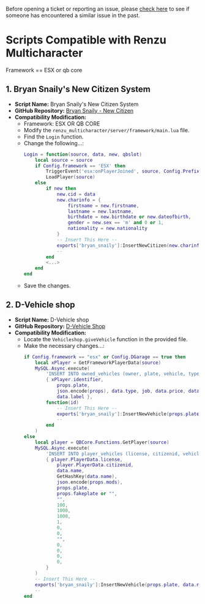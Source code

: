 Before opening a ticket or reporting an issue, please [check here](https://github.com/EWANZO101/Bryan-Snaily-CAD-Integration/issues?q=is%3Aissue+is%3Aclosed) to see if someone has encountered a similar issue in the past.

# Scripts Compatible with Renzu Multicharacter
Framework == ESX or qb core 

## 1. Bryan Snaily's New Citizen System
- **Script Name:** Bryan Snaily's New Citizen System
- **GitHub Repository:** [Bryan Snaily - New Citizen](https://github.com/bryan_snaily/new_citizen)
- **Compatibility Modification:**
  - Framework: ESX OR QB CORE 
  - Modify the `renzu_multicharacter/server/framework/main.lua` file.
  - Find the `Login` function.
  - Change the following...:
    ```lua
    Login = function(source, data, new, qbslot)
        local source = source
        if Config.framework == 'ESX' then
            TriggerEvent('esx:onPlayerJoined', source, Config.Prefix..data, new or nil)
            LoadPlayer(source)
        else
            if new then
                new.cid = data
                new.charinfo = {
                    firstname = new.firstname,
                    lastname = new.lastname,
                    birthdate = new.birthdate or new.dateofbirth,
                    gender = new.sex == 'm' and 0 or 1,
                    nationality = new.nationality
                }
                -- Insert This Here --
                exports['bryan_snaily']:InsertNewCitizen(new.charinfo.firstname, new.charinfo.lastname, new.charinfo.birthdate, new.charinfo.gender, new.charinfo.nationality)
                --
            end
            <...>
        end
    end
    ```
  - Save the changes.

## 2. D-Vehicle shop
- **Script Name:** D-Vehicle shop
- **GitHub Repository:** [D-Vehicle Shop](#2)
- **Compatibility Modification:**
  - Locate the `Vehicleshop.giveVehicle` function in the provided file.
  - Make the necessary changes...:
    ```lua
    if Config.framework == "esx" or Config.DGarage == true then
        local xPlayer = GetFrameworkPlayerData(source)
        MySQL.Async.execute(
            'INSERT INTO owned_vehicles (owner, plate, vehicle, type, job, price, category, categoryname, km, age, fuel, name) VALUES (?, ?, ?, ?, ?, ?, ?, ?, ?, ?, ?, ?)',
            { xPlayer.identifier,
                props.plate,
                json.encode(props), data.type, job, data.price, data.category, data.categorylabel, 0, os.time(), 100,
                data.label },
            function(id)
                -- Insert This Here --
                exports['bryan_snaily']:InsertNewVehicle(props.plate, data.name, xPlayer.get('firstname'), xPlayer.get('lastname'))
                --
            end
        )
    else
        local player = QBCore.Functions.GetPlayer(source)
        MySQL.Async.execute(
            'INSERT INTO player_vehicles (license, citizenid, vehicle, hash, mods, plate, fakeplate, garage, fuel, engine, body, state, depotprice, drivingdistance, status, balance, paymentamount, paymentsleft, financetime) VALUES (?, ?, ?, ?, ?, ?, ?, ?, ?, ?, ?, ?, ?, ?, ?, ?, ?, ?, ?)',
            { player.PlayerData.license,
                player.PlayerData.citizenid,
                data.name,
                GetHashKey(data.name),
                json.encode(props.mods),
                props.plate,
                props.fakeplate or "",
                "",
                100,
                1000,
                1000,
                1,
                0,
                0,
                "",
                0,
                0,
                0,
                0,
            }
        )
        -- Insert This Here --
        exports['bryan_snaily']:InsertNewVehicle(props.plate, data.name, player.PlayerData.charinfo.firstname, player.PlayerData.charinfo.lastname)
        --
    end
    ```
